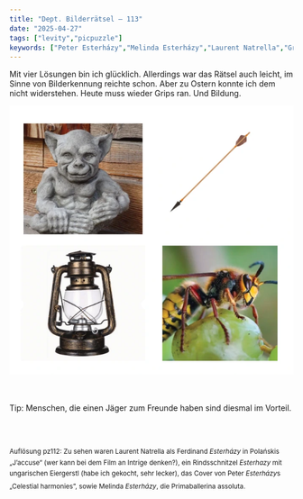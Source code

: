 ```yaml
---
title: "Dept. Bilderrätsel – 113"
date: "2025-04-27"
tags: ["levity","picpuzzle"]
keywords: ["Peter Esterházy","Melinda Esterházy","Laurent Natrella","Green Goblin","Green Hornet"]
---
```

Mit vier Lösungen bin ich glücklich. Allerdings war das Rätsel auch leicht, im Sinne von Bilderkennung reichte schon. Aber zu Ostern konnte ich dem nicht widerstehen. Heute muss wieder Grips ran. Und Bildung.
 <br/>

<img  src="/assets/img/picpuzzle/picpuzzle113.webp" alt="Bilderrätsel113">

<br/>
<br/>
<br/>

Tip: Menschen, die einen Jäger zum Freunde haben sind diesmal im Vorteil.

<br/>
<br/>

<sup>Auflösung pz112: Zu sehen waren Laurent Natrella als Ferdinand <i>Esterházy</i> in  Polańskis „J’accuse“ (wer kann bei dem Film an Intrige denken?), ein Rindsschnitzel <i>Esterhazy</i> mit ungarischen Eiergerstl (habe ich gekocht, sehr lecker), das Cover von Peter <i>Esterházy</i>s „Celestial harmonies”, sowie Melinda <i>Esterházy</i>, die Primaballerina assoluta.
<sup>
